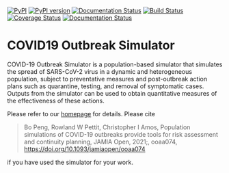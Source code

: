[![PyPI](https://img.shields.io/pypi/v/covid19-outbreak-simulator.svg)](https://pypi.python.org/pypi/covid19-outbreak-simulator)
[![PyPI version](https://img.shields.io/pypi/pyversions/covid19-outbreak-simulator.svg)](https://pypi.python.org/pypi/covid19-outbreak-simulator)
[![Documentation Status](https://readthedocs.org/projects/covid19-outbreak-simulator/badge/?version=latest)](https://covid19-outbreak-simulator.readthedocs.io/en/latest/?badge=latest)
[![Build Status](https://travis-ci.org/ictr/covid19-outbreak-simulator.svg?branch=master)](https://travis-ci.org/ictr/covid19-outbreak-simulator)
[![Coverage Status](https://coveralls.io/repos/github/ictr/covid19-outbreak-simulator/badge.svg?branch=master&service=github)](https://coveralls.io/github/ictr/covid19-outbreak-simulator?branch=master)
[![Documentation Status](https://readthedocs.org/projects/covid19-outbreak-simulator/badge/?version=latest)](https://covid19-outbreak-simulator.readthedocs.io/en/latest/?badge=latest)

# COVID19 Outbreak Simulator

COVID-19 Outbreak Simulator is a population-based simulator that simulates the spread of SARS-CoV-2 virus in a dynamic and heterogeneous population, subject to preventative measures and post-outbreak action plans such as quarantine, testing, and removal of symptomatic cases. Outputs from the simulator can be used to obtain quantitative measures of the effectiveness of these actions.

Please refer to our [homepage](https://ictr.github.io/covid19-outbreak-simulator/) for details. Please cite

> Bo Peng, Rowland W Pettit, Christopher I Amos, Population simulations of COVID-19  outbreaks provide tools for risk assessment and continuity planning, JAMIA Open, 2021;, ooaa074, https://doi.org/10.1093/jamiaopen/ooaa074

if you have used the simulator for your work.
